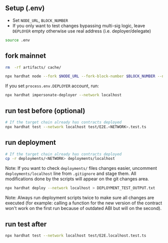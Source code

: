 ## Setup (.env)

- Set `NODE_URL`, `BLOCK_NUMBER`
- If you only want to test changes bypassing multi-sig logic, leave `DEPLOYER` empty otherwise use real address (i.e. deployer/delegate)

```sh
source .env
```

## fork mainnet

```sh
rm  -rf artifacts/ cache/

npx hardhat node --fork $NODE_URL --fork-block-number $BLOCK_NUMBER --no-deploy
```

If you set `process.env.DEPLOYER` account, run:

```sh
npx hardhat impersonate-deployer --network localhost
```

## run test before (optional)

```sh
# If the target chain already has contracts deployed
npx hardhat test --network localhost test/E2E.<NETWORK>.test.ts
```

## run deployment

```sh
# If the target chain already has contracts deployed
cp -r deployments/<NETWORK> deployments/localhost
```

Note: If you want to check `deployments/` files changes easier, uncomment `deployments/localhost` line from `.gitignore` and stage them.
All modifications done by the scripts will appear on the git changes area.

```sh
npx hardhat deploy --network localhost > DEPLOYMENT_TEST_OUTPUT.txt
```

Note: Always run deployment scripts twice to make sure all changes are executed (for example: calling a function for the new version of the contract won't work on the first run because of outdated ABI but will on the second).

## run test after

```sh
npx hardhat test --network localhost test/E2E.localhost.test.ts
```
